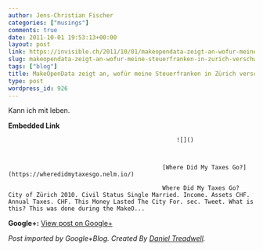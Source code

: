 ```yaml
---
author: Jens-Christian Fischer
categories: ["musings"]
comments: true
date: 2011-10-01 19:53:13+00:00
layout: post
link: https://invisible.ch/2011/10/01/makeopendata-zeigt-an-wofur-meine-steuerfranken-in-zurich-verschwinden/
slug: makeopendata-zeigt-an-wofur-meine-steuerfranken-in-zurich-verschwinden
tags: ["blog"]
title: MakeOpenData zeigt an, wofür meine Steuerfranken in Zürich verschwinden
type: post
wordpress_id: 926
---
```


  
Kann ich mit leben.


												

**Embedded Link**


												


													![]()
												


												[Where Did My Taxes Go?](https://wheredidmytaxesgo.nelm.io/)  

												Where Did My Taxes Go? City of Zürich 2010. Civil Status Single Married. Income. Assets CHF. Annual Taxes. CHF. This Money Lasted The City For. sec. Tweet. What is this? This was done during the MakeO...  

										


										

**Google+:** [View post on Google+](https://plus.google.com/109789939743085010576/posts/4yxGKBB3Dcg)

  
  
_Post imported by Google+Blog.  Created By [Daniel Treadwell](https://minimali.se/)._
